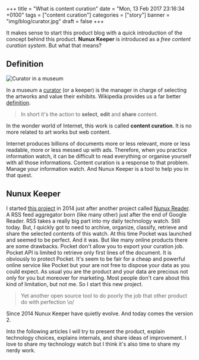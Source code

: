 +++
title = "What is content curation"
date = "Mon, 13 Feb 2017 23:16:34 +0100"
tags = ["content curation"]
categories = ["story"]
banner = "img/blog/curator.jpg"
draft = false
+++

It makes sense to start this product blog with a quick introduction of the
concept behind this product. **Nunux Keeper** is introduced as a *free content
curation system*. But what that means?

## Definition

![Curator in a museum][curator]

In a museum a [curator][wikipedia] (or a keeper) is the manager in charge of
selecting the artworks and value their exhibits. Wikipedia provides us a far
better [definition][wikipedia].

> In short it's the action to **select**, **edit** and **share** content.

In the wonder world of Internet, this work is called **content curation**.
It is no more related to art works but web content.

Internet produces billions of documents more or less relevant, more or less
readable, more or less messed up with ads. Therefore, when you practice
information watch, it can be difficult to read everything or organise yourself
with all those informations.
Content curation is a response to that problem. Manage your information watch.
And Nunux Keeper is a tool to help you in that quest.

## Nunux Keeper

I started [this project][keeper] in 2014 just after another project called
[Nunux Reader][reader]. A RSS feed aggregator born (like many other) just after
the end of Google Reader.
RSS takes a really big part into my daily technology watch. Still today. But, I
quickly got to need to archive, organize, classify, retrieve and share the
selected contents of this watch. At this time Pocket was launched and seemed to
be perfect. And it was. But like many online products there are some drawbacks.
Pocket don't allow you to export your curation job. Pocket API is limited to
retrieve only first lines of the document. It is obviously to protect Pocket.
It's seem to be fair for a cheap and powerful online service like Pocket but
your are not free to dispose your data as you could expect. As usual you are
the product and your data are precious not only for you but moreover for
marketing. Most people don't care about this kind of limitation, but not me.
So I start this new project.

> Yet another open source tool to do poorly the job that other product do
> with perfection  \o/

Since 2014 Nunux Keeper have quietly evolve. And today comes the version 2.

Into the following articles I will try to present the product, explain
technology choices, explains internals, and share ideas of improvement.
I love to share my technology watch but I think it's also time to share my nerdy
work.

[wikipedia]: https://en.wikipedia.org/wiki/Curator
[curator]: /img/blog/curator.jpg "Museum curator"
[logo]: /img/logo.png "Nunux Keeper"
[keeper]: https://github.com/ncarlier/nunux-keeper
[reader]: https://reader.nunux.org
